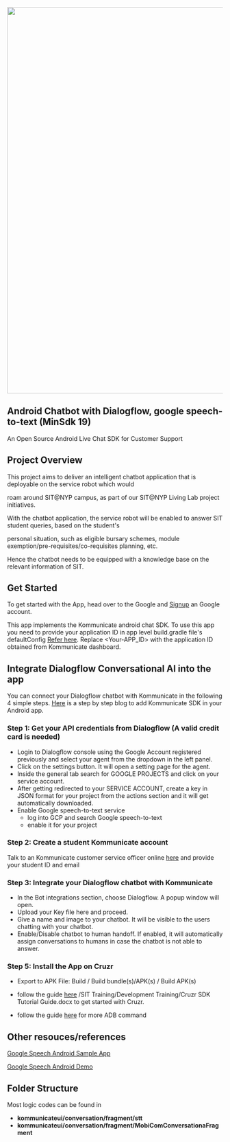 <img align="center" src="https://9to5toys.com/wp-content/uploads/sites/5/2019/01/ubtech-walker-cruzr-ces-3.jpg?resize=1024,512" width="900" />

## Android Chatbot with Dialogflow, google speech-to-text (MinSdk 19) 

An Open Source Android Live Chat SDK for Customer Support

## Project Overview

This project aims to deliver an intelligent chatbot application that is deployable on the service robot which would 

roam around SIT@NYP campus, as part of our SIT@NYP Living Lab project initiatives. 

With the chatbot application, the service robot will be enabled to answer SIT student queries, based on the student's 

personal situation, such as eligible bursary schemes, module exemption/pre-requisites/co-requisites planning, etc. 

Hence the chatbot needs to be equipped with a knowledge base on the relevant information of SIT. 

## Get Started

To get started with the App, head over to the Google and [Signup](https://support.google.com/mail/answer/56256?hl=en) an Google account.

This app implements the Kommunicate android chat SDK. To use this app you need to provide your application ID in app level build.gradle file's defaultConfig [Refer here](https://github.com/Kommunicate-io/Kommunicate-Android-Chat-SDK/blob/f78948edd81124847d1b6ee2179eadd968ec57b1/app/build.gradle#L13). Replace <Your-APP_ID> with the application ID obtained from Kommunicate dashboard.

## Integrate Dialogflow Conversational AI into the app

You can connect your Dialogflow chatbot with Kommunicate in the following 4 simple steps. [Here](https://www.kommunicate.io/blog/build-chatbot-with-dialogflow-android-sdk/) is a step by step blog to add Kommunicate SDK in your Android app. 

### Step 1: Get your API credentials from Dialogflow (A valid credit card is needed)
- Login to Dialogflow console using the Google Account registered previously and select your agent from the dropdown in the left panel.
- Click on the settings button. It will open a setting page for the agent.
- Inside the general tab search for GOOGLE PROJECTS and click on your service account.
- After getting redirected to your SERVICE ACCOUNT, create a key in JSON format for your project from the actions section and it will get automatically downloaded.
- Enable Google speech-to-text service
    - log into GCP and search Google speech-to-text
    - enable it for your project 
 
### Step 2: Create a student Kommunicate account
Talk to an Kommunicate customer service officer online [here](https://www.kommunicate.io/) and provide your student ID and email

### Step 3: Integrate your Dialogflow chatbot with Kommunicate
- In the Bot integrations section, choose Dialogflow. A popup window will open.
- Upload your Key file here and proceed.
- Give a name and image to your chatbot. It will be visible to the users chatting with your chatbot.
- Enable/Disable chatbot to human handoff. If enabled, it will automatically assign conversations to humans in case the chatbot is not able to answer.

### Step 5: Install the App on Cruzr

- Export to APK File: Build / Build bundle(s)/APK(s) / Build APK(s)

- follow the guide [here](http://tinyurl.com/sittraining24apr) /SIT Training/Development Training/Cruzr SDK Tutorial Guide.docx to get started with Cruzr. 

- follow the guide [here](https://developer.android.com/studio/command-line/adb) for more ADB command

## Other resouces/references

[Google Speech Android Sample App](https://github.com/GoogleCloudPlatform/android-docs-samples/tree/master/speech/Speech)  


[Google Speech Android Demo](https://github.com/sujitpanda/Google-Cloud-Speech-API)

## Folder Structure

Most logic codes can be found in 
- **kommunicateui/conversation/fragment/stt**
- **kommunicateui/conversation/fragment/MobiComConversationaFragment**


